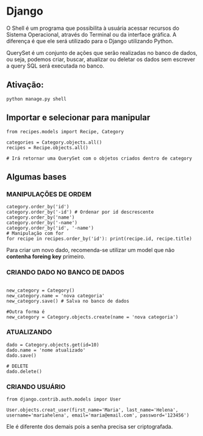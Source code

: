 # Django 

O Shell é um programa que possibilita à usuária acessar recursos do Sistema Operacional, através do Terminal ou da interface gráfica. A diferença é que ele será utilizado para o Django utilizando Python.

QuerySet é um conjunto de ações que serão realizadas no banco de dados, ou seja, podemos criar, buscar, atualizar ou deletar os dados sem escrever a query SQL será executada no banco.

## Ativação:
```
python manage.py shell
```

## Importar e selecionar para manipular
```
from recipes.models import Recipe, Category

categories = Category.objects.all()
recipes = Recipe.objects.all()

# Irá retornar uma QuerySet com o objetos criados dentro de category

```

## Algumas bases
### MANIPULAÇÕES DE ORDEM
```
category.order_by('id') 
category.order_by('-id') # Ordenar por id descrescente
category.order_by('name')
category.order_by('-name')
category.order_by('id', '-name') 
# Manipulação com for
for recipe in recipes.order_by('id'): print(recipe.id, recipe.title)
```

Para criar um novo dado, recomenda-se utilizar um model que não **contenha foreing key** primeiro.

### CRIANDO DADO NO BANCO DE DADOS
```

new_category = Category()
new_category.name = 'nova categoria'
new_category.save() # Salva no banco de dados

#Outra forma é
new_category = Category.objects.create(name = 'nova categoria')
```

### ATUALIZANDO
```
dado = Category.objects.get(id=10)
dado.name = 'nome atualizado'
dado.save()
```

```
# DELETE
dado.delete()
```

### CRIANDO USUÁRIO
```
from django.contrib.auth.models impor User

User.objects.creat_user(first_name='Maria', last_name='Helena', username='mariahelena', email='maria@email.com', password='123456')
```

Ele é diferente dos demais pois a senha precisa ser criptografada.